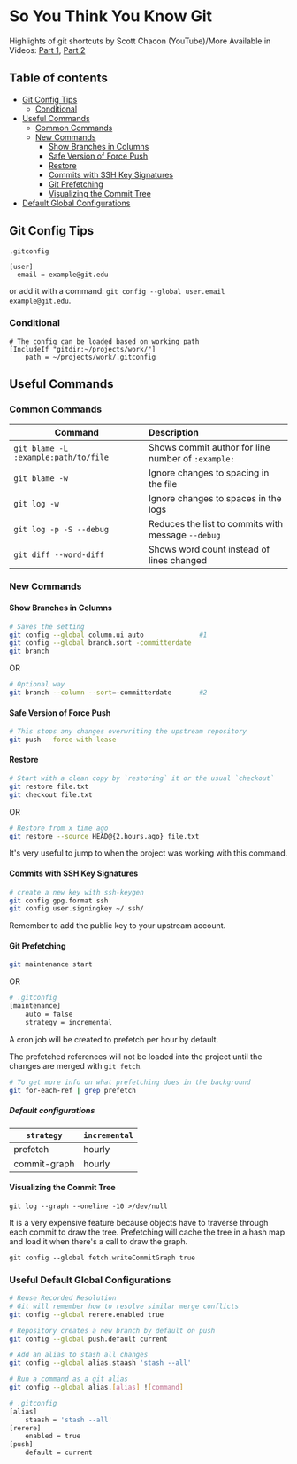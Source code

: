 # So You Think You Know Git

Highlights of git shortcuts by Scott Chacon (YouTube)/More Available in Videos: [Part 1](https://www.youtube.com/watch?v=aolI_Rz0ZqY), [Part 2](https://www.youtube.com/watch?v=Md44rcw13k4)


## Table of contents

<!--ts-->
  * [Git Config Tips](#git-config-tips)
    * [Conditional](#conditional)
  * [Useful Commands](#useful-commands)
    * [Common Commands](#common-commands)
    * [New Commands](#new-commands)
      * [Show Branches in Columns](#show-branches-in-columns)
      * [Safe Version of Force Push](#safe-version-of-force-push)
      * [Restore](#restore)
      * [Commits with SSH Key Signatures](#commits-with-ssh-key-signatures)
      * [Git Prefetching](#git-prefetching)
      * [Visualizing the Commit Tree](#visualizing-the-commit-tree)
   * [Default Global Configurations](#default-global-configurations)
<!--te-->

## Git Config Tips

`.gitconfig`


```gitconfig
[user]
  email = example@git.edu
```
or add it with a command: `git config --global user.email example@git.edu`.

### Conditional

```gitconfig
# The config can be loaded based on working path
[IncludeIf "gitdir:~/projects/work/"]
    path = ~/projects/work/.gitconfig
```

## Useful Commands

### Common Commands
|  Command  |  Description  |
| --------  | :------ |
| `git blame -L :example:path/to/file`|  Shows commit author for line number of `:example:` |
| `git blame -w` | Ignore changes to spacing in the file |
| `git log -w` | Ignore changes to spaces in the logs |
| `git log -p -S --debug` | Reduces the list to commits with message `--debug` |
| `git diff --word-diff` | Shows word count instead of lines changed |

### New Commands

#### Show Branches in Columns

```bash
# Saves the setting
git config --global column.ui auto              #1
git config --global branch.sort -committerdate  
git branch 
```
OR
```bash
# Optional way
git branch --column --sort=-committerdate       #2
```

#### Safe Version of Force Push
```bash
# This stops any changes overwriting the upstream repository
git push --force-with-lease
```

#### Restore
```bash
# Start with a clean copy by `restoring` it or the usual `checkout`
git restore file.txt
git checkout file.txt
```
OR
```bash
# Restore from x time ago
git restore --source HEAD@{2.hours.ago} file.txt
```
It's very useful to jump to when the project was working with this command.

#### Commits with SSH Key Signatures
```bash
# create a new key with ssh-keygen
git config gpg.format ssh
git config user.signingkey ~/.ssh/
```
Remember to add the public key to your upstream account.

#### Git Prefetching
```bash
git maintenance start
```
OR

```bash
# .gitconfig
[maintenance]
    auto = false
    strategy = incremental
```
A cron job will be created to prefetch per hour by default.

The prefetched references will not be loaded into the project until the changes are merged with `git fetch`. 

```bash
# To get more info on what prefetching does in the background
git for-each-ref | grep prefetch
```

##### Default configurations
|`strategy`| `incremental` |
|-----|-----|
|prefetch | hourly|
|commit-graph | hourly|

#### Visualizing the Commit Tree
```
git log --graph --oneline -10 >/dev/null
```

It is a very expensive feature because objects have to traverse through each commit to draw the tree.
Prefetching will cache the tree in a hash map and load it when there's a call to draw the graph.

```
git config --global fetch.writeCommitGraph true
```

### Useful Default Global Configurations
```bash
# Reuse Recorded Resolution
# Git will remember how to resolve similar merge conflicts
git config --global rerere.enabled true

# Repository creates a new branch by default on push
git config --global push.default current

# Add an alias to stash all changes
git config --global alias.staash 'stash --all'

# Run a command as a git alias
git config --global alias.[alias] ![command]
```

```bash
# .gitconfig
[alias]
    staash = 'stash --all'
[rerere]
    enabled = true
[push]
    default = current
```
